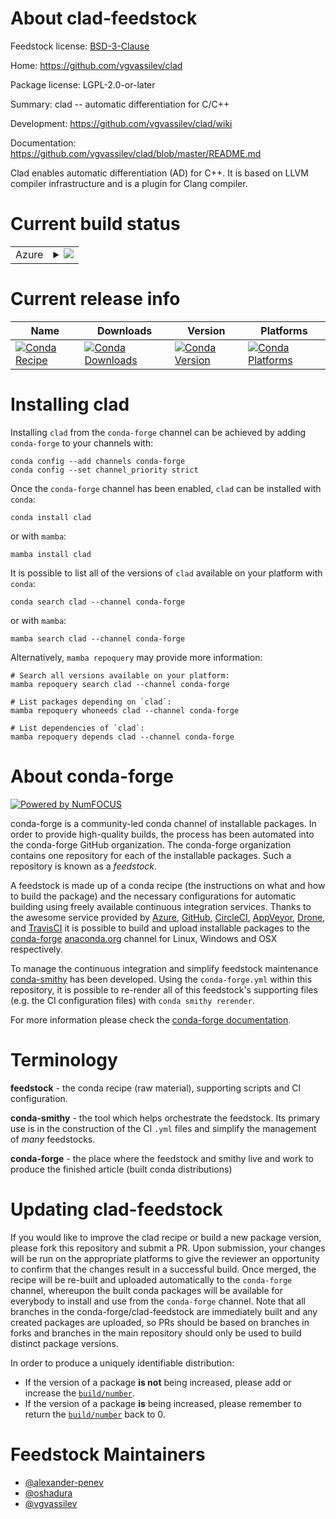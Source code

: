About clad-feedstock
====================

Feedstock license: [BSD-3-Clause](https://github.com/conda-forge/clad-feedstock/blob/main/LICENSE.txt)

Home: https://github.com/vgvassilev/clad

Package license: LGPL-2.0-or-later

Summary: clad -- automatic differentiation for C/C++

Development: https://github.com/vgvassilev/clad/wiki

Documentation: https://github.com/vgvassilev/clad/blob/master/README.md

Clad enables automatic differentiation (AD) for C++. It is based on LLVM
compiler infrastructure and is a plugin for Clang compiler.


Current build status
====================


<table>
    
  <tr>
    <td>Azure</td>
    <td>
      <details>
        <summary>
          <a href="https://dev.azure.com/conda-forge/feedstock-builds/_build/latest?definitionId=11869&branchName=main">
            <img src="https://dev.azure.com/conda-forge/feedstock-builds/_apis/build/status/clad-feedstock?branchName=main">
          </a>
        </summary>
        <table>
          <thead><tr><th>Variant</th><th>Status</th></tr></thead>
          <tbody><tr>
              <td>linux_64_clangdev10._llvmdev10.</td>
              <td>
                <a href="https://dev.azure.com/conda-forge/feedstock-builds/_build/latest?definitionId=11869&branchName=main">
                  <img src="https://dev.azure.com/conda-forge/feedstock-builds/_apis/build/status/clad-feedstock?branchName=main&jobName=linux&configuration=linux%20linux_64_clangdev10._llvmdev10._" alt="variant">
                </a>
              </td>
            </tr><tr>
              <td>linux_64_clangdev11._llvmdev11.</td>
              <td>
                <a href="https://dev.azure.com/conda-forge/feedstock-builds/_build/latest?definitionId=11869&branchName=main">
                  <img src="https://dev.azure.com/conda-forge/feedstock-builds/_apis/build/status/clad-feedstock?branchName=main&jobName=linux&configuration=linux%20linux_64_clangdev11._llvmdev11._" alt="variant">
                </a>
              </td>
            </tr><tr>
              <td>linux_64_clangdev12._llvmdev12.</td>
              <td>
                <a href="https://dev.azure.com/conda-forge/feedstock-builds/_build/latest?definitionId=11869&branchName=main">
                  <img src="https://dev.azure.com/conda-forge/feedstock-builds/_apis/build/status/clad-feedstock?branchName=main&jobName=linux&configuration=linux%20linux_64_clangdev12._llvmdev12._" alt="variant">
                </a>
              </td>
            </tr><tr>
              <td>linux_64_clangdev13._llvmdev13.</td>
              <td>
                <a href="https://dev.azure.com/conda-forge/feedstock-builds/_build/latest?definitionId=11869&branchName=main">
                  <img src="https://dev.azure.com/conda-forge/feedstock-builds/_apis/build/status/clad-feedstock?branchName=main&jobName=linux&configuration=linux%20linux_64_clangdev13._llvmdev13._" alt="variant">
                </a>
              </td>
            </tr><tr>
              <td>linux_64_clangdev14._llvmdev14.</td>
              <td>
                <a href="https://dev.azure.com/conda-forge/feedstock-builds/_build/latest?definitionId=11869&branchName=main">
                  <img src="https://dev.azure.com/conda-forge/feedstock-builds/_apis/build/status/clad-feedstock?branchName=main&jobName=linux&configuration=linux%20linux_64_clangdev14._llvmdev14._" alt="variant">
                </a>
              </td>
            </tr><tr>
              <td>linux_64_clangdev15._llvmdev15.</td>
              <td>
                <a href="https://dev.azure.com/conda-forge/feedstock-builds/_build/latest?definitionId=11869&branchName=main">
                  <img src="https://dev.azure.com/conda-forge/feedstock-builds/_apis/build/status/clad-feedstock?branchName=main&jobName=linux&configuration=linux%20linux_64_clangdev15._llvmdev15._" alt="variant">
                </a>
              </td>
            </tr><tr>
              <td>linux_64_clangdev16._llvmdev16.</td>
              <td>
                <a href="https://dev.azure.com/conda-forge/feedstock-builds/_build/latest?definitionId=11869&branchName=main">
                  <img src="https://dev.azure.com/conda-forge/feedstock-builds/_apis/build/status/clad-feedstock?branchName=main&jobName=linux&configuration=linux%20linux_64_clangdev16._llvmdev16._" alt="variant">
                </a>
              </td>
            </tr><tr>
              <td>linux_64_clangdev17._llvmdev17.</td>
              <td>
                <a href="https://dev.azure.com/conda-forge/feedstock-builds/_build/latest?definitionId=11869&branchName=main">
                  <img src="https://dev.azure.com/conda-forge/feedstock-builds/_apis/build/status/clad-feedstock?branchName=main&jobName=linux&configuration=linux%20linux_64_clangdev17._llvmdev17._" alt="variant">
                </a>
              </td>
            </tr><tr>
              <td>linux_64_clangdev9._llvmdev9.</td>
              <td>
                <a href="https://dev.azure.com/conda-forge/feedstock-builds/_build/latest?definitionId=11869&branchName=main">
                  <img src="https://dev.azure.com/conda-forge/feedstock-builds/_apis/build/status/clad-feedstock?branchName=main&jobName=linux&configuration=linux%20linux_64_clangdev9._llvmdev9._" alt="variant">
                </a>
              </td>
            </tr><tr>
              <td>osx_64_clangdev13._llvmdev13.</td>
              <td>
                <a href="https://dev.azure.com/conda-forge/feedstock-builds/_build/latest?definitionId=11869&branchName=main">
                  <img src="https://dev.azure.com/conda-forge/feedstock-builds/_apis/build/status/clad-feedstock?branchName=main&jobName=osx&configuration=osx%20osx_64_clangdev13._llvmdev13._" alt="variant">
                </a>
              </td>
            </tr><tr>
              <td>osx_64_clangdev14._llvmdev14.</td>
              <td>
                <a href="https://dev.azure.com/conda-forge/feedstock-builds/_build/latest?definitionId=11869&branchName=main">
                  <img src="https://dev.azure.com/conda-forge/feedstock-builds/_apis/build/status/clad-feedstock?branchName=main&jobName=osx&configuration=osx%20osx_64_clangdev14._llvmdev14._" alt="variant">
                </a>
              </td>
            </tr><tr>
              <td>osx_64_clangdev15._llvmdev15.</td>
              <td>
                <a href="https://dev.azure.com/conda-forge/feedstock-builds/_build/latest?definitionId=11869&branchName=main">
                  <img src="https://dev.azure.com/conda-forge/feedstock-builds/_apis/build/status/clad-feedstock?branchName=main&jobName=osx&configuration=osx%20osx_64_clangdev15._llvmdev15._" alt="variant">
                </a>
              </td>
            </tr><tr>
              <td>osx_64_clangdev16._llvmdev16.</td>
              <td>
                <a href="https://dev.azure.com/conda-forge/feedstock-builds/_build/latest?definitionId=11869&branchName=main">
                  <img src="https://dev.azure.com/conda-forge/feedstock-builds/_apis/build/status/clad-feedstock?branchName=main&jobName=osx&configuration=osx%20osx_64_clangdev16._llvmdev16._" alt="variant">
                </a>
              </td>
            </tr><tr>
              <td>osx_64_clangdev17._llvmdev17.</td>
              <td>
                <a href="https://dev.azure.com/conda-forge/feedstock-builds/_build/latest?definitionId=11869&branchName=main">
                  <img src="https://dev.azure.com/conda-forge/feedstock-builds/_apis/build/status/clad-feedstock?branchName=main&jobName=osx&configuration=osx%20osx_64_clangdev17._llvmdev17._" alt="variant">
                </a>
              </td>
            </tr>
          </tbody>
        </table>
      </details>
    </td>
  </tr>
</table>

Current release info
====================

| Name | Downloads | Version | Platforms |
| --- | --- | --- | --- |
| [![Conda Recipe](https://img.shields.io/badge/recipe-clad-green.svg)](https://anaconda.org/conda-forge/clad) | [![Conda Downloads](https://img.shields.io/conda/dn/conda-forge/clad.svg)](https://anaconda.org/conda-forge/clad) | [![Conda Version](https://img.shields.io/conda/vn/conda-forge/clad.svg)](https://anaconda.org/conda-forge/clad) | [![Conda Platforms](https://img.shields.io/conda/pn/conda-forge/clad.svg)](https://anaconda.org/conda-forge/clad) |

Installing clad
===============

Installing `clad` from the `conda-forge` channel can be achieved by adding `conda-forge` to your channels with:

```
conda config --add channels conda-forge
conda config --set channel_priority strict
```

Once the `conda-forge` channel has been enabled, `clad` can be installed with `conda`:

```
conda install clad
```

or with `mamba`:

```
mamba install clad
```

It is possible to list all of the versions of `clad` available on your platform with `conda`:

```
conda search clad --channel conda-forge
```

or with `mamba`:

```
mamba search clad --channel conda-forge
```

Alternatively, `mamba repoquery` may provide more information:

```
# Search all versions available on your platform:
mamba repoquery search clad --channel conda-forge

# List packages depending on `clad`:
mamba repoquery whoneeds clad --channel conda-forge

# List dependencies of `clad`:
mamba repoquery depends clad --channel conda-forge
```


About conda-forge
=================

[![Powered by
NumFOCUS](https://img.shields.io/badge/powered%20by-NumFOCUS-orange.svg?style=flat&colorA=E1523D&colorB=007D8A)](https://numfocus.org)

conda-forge is a community-led conda channel of installable packages.
In order to provide high-quality builds, the process has been automated into the
conda-forge GitHub organization. The conda-forge organization contains one repository
for each of the installable packages. Such a repository is known as a *feedstock*.

A feedstock is made up of a conda recipe (the instructions on what and how to build
the package) and the necessary configurations for automatic building using freely
available continuous integration services. Thanks to the awesome service provided by
[Azure](https://azure.microsoft.com/en-us/services/devops/), [GitHub](https://github.com/),
[CircleCI](https://circleci.com/), [AppVeyor](https://www.appveyor.com/),
[Drone](https://cloud.drone.io/welcome), and [TravisCI](https://travis-ci.com/)
it is possible to build and upload installable packages to the
[conda-forge](https://anaconda.org/conda-forge) [anaconda.org](https://anaconda.org/)
channel for Linux, Windows and OSX respectively.

To manage the continuous integration and simplify feedstock maintenance
[conda-smithy](https://github.com/conda-forge/conda-smithy) has been developed.
Using the ``conda-forge.yml`` within this repository, it is possible to re-render all of
this feedstock's supporting files (e.g. the CI configuration files) with ``conda smithy rerender``.

For more information please check the [conda-forge documentation](https://conda-forge.org/docs/).

Terminology
===========

**feedstock** - the conda recipe (raw material), supporting scripts and CI configuration.

**conda-smithy** - the tool which helps orchestrate the feedstock.
                   Its primary use is in the construction of the CI ``.yml`` files
                   and simplify the management of *many* feedstocks.

**conda-forge** - the place where the feedstock and smithy live and work to
                  produce the finished article (built conda distributions)


Updating clad-feedstock
=======================

If you would like to improve the clad recipe or build a new
package version, please fork this repository and submit a PR. Upon submission,
your changes will be run on the appropriate platforms to give the reviewer an
opportunity to confirm that the changes result in a successful build. Once
merged, the recipe will be re-built and uploaded automatically to the
`conda-forge` channel, whereupon the built conda packages will be available for
everybody to install and use from the `conda-forge` channel.
Note that all branches in the conda-forge/clad-feedstock are
immediately built and any created packages are uploaded, so PRs should be based
on branches in forks and branches in the main repository should only be used to
build distinct package versions.

In order to produce a uniquely identifiable distribution:
 * If the version of a package **is not** being increased, please add or increase
   the [``build/number``](https://docs.conda.io/projects/conda-build/en/latest/resources/define-metadata.html#build-number-and-string).
 * If the version of a package **is** being increased, please remember to return
   the [``build/number``](https://docs.conda.io/projects/conda-build/en/latest/resources/define-metadata.html#build-number-and-string)
   back to 0.

Feedstock Maintainers
=====================

* [@alexander-penev](https://github.com/alexander-penev/)
* [@oshadura](https://github.com/oshadura/)
* [@vgvassilev](https://github.com/vgvassilev/)

